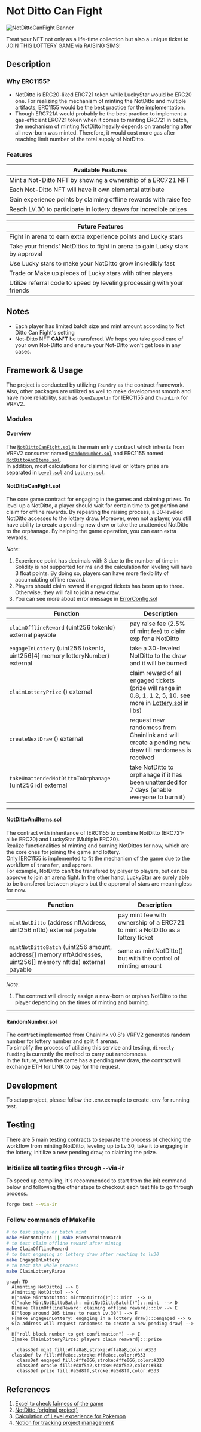 # Not Ditto Can Fight

![NotDittoCanFight Banner](./README/images/not-ditto-can-fight.svg)

Treat your NFT not only as a life-time collection but also a unique ticket to JOIN THIS LOTTERY GAME via RAISING SIMS!

## Description

### Why ERC1155?
- NotDitto is ERC20-liked ERC721 token while LuckyStar would be ERC20 one. For realizing the mechanism of minting the NotDitto and multiple artifacts, ERC1155 would be the best practice for the implementation.
- Though ERC721A would probably be the best practice to implement a gas-efficient ERC721 token when it comes to minting ERC721 in batch, the mechanism of minting NotDitto heavily depends on transfering after all new-born was minted. Therefore, it would cost more gas after reaching limit number of the total supply of NotDitto.

### Features

| Available Features                                                      |
| ----------------------------------------------------------------------- |
| Mint a Not-Ditto NFT by showing a ownership of a ERC721 NFT             |
| Each Not-Ditto NFT will have it own elemental attribute                 |
| Gain experience points by claiming offline rewards with raise fee       |
| Reach LV.30 to participate in lottery draws for incredible prizes       |

| Future Features                                                                |
| ------------------------------------------------------------------------------ |
| Fight in arena to earn extra experience points and Lucky stars                 |
| Take your friends' NotDittos to fight in arena to gain Lucky stars by approval |
| Use Lucky stars to make your NotDitto grow  incredibly fast                    |
| Trade or Make up pieces of Lucky stars with other players                      |
| Utilize referral code to speed by leveling processing with your friends        |

## Notes

- Each player has limited batch size and mint amount according to Not Ditto Can Fight's setting
- Not-Ditto NFT **CAN'T** be transfered. We hope you take good care of your own Not-Ditto and ensure your Not-Ditto won't get lose in any cases.

## Framework & Usage
The project is conducted by utilizing `Foundry` as the contract framework.     
Also, other packages are utilized as well to make development smooth and have more reliability, such as `OpenZeppelin` for IERC1155 and `ChainLink` for VRFV2.
### Modules   
#### Overview
The [`NotDittoCanFight.sol`](./contracts/NotDittoCanFight.sol) is the main entry contract which inherits from VRFV2 consumer named [`RandomNumber.sol`]('./contracts/Oracle/RandomNumber.sol') and ERC1155 named [`NotDittoAndItems.sol`](./contracts/NFT/NotDittoAndItems.sol).    
In addition, most calculations for claiming level or lottery prize are separated in [`Level.sol`]('./contracts/libs/Level.sol') and [`Lottery.sol`]('./contracts/libs/Lottery.sol'). 

#### **NotDittoCanFight.sol**
The core game contract for engaging in the games and claiming prizes. To level up a NotDitto, a player should wait for certain time to get portion and claim for offline rewards. By repeating the raising process, a 30-leveled NotDitto accesses to the lottery draw. Moreover, even not a player, you still have ability to create a pending new draw or take the unattended NotDitto to the orphanage. By helping the game operation, you can earn extra rewards.     

*Note*:       
1. Experience point has decimals with 3 due to the number of time in Solidity is not supported for ms and the calculation for leveling will have 3 float points. By doing so, players can have more flexibility of accumulating offline reward.     
2. Players should claim reward if engaged tickets has been up to three. Otherwise, they will fail to join a new draw.    
3. You can see more about error message in [ErrorConfig.sol](./contracts/NFT/ErrorConfig.sol)


|Function| Description                                                                                                                                   |
|--------|-----------------------------------------------------------------------------------------------------------------------------------------------|
|`claimOfflineReward` (uint256 tokenId) external payable | pay raise fee (2.5% of mint fee) to claim exp for a NotDitto                                  |
|`engageInLottery` (uint256 tokenId, uint256[4] memory lotteryNumber) external | take a 30-leveled NotDitto to the draw and it will be burned            |
|`claimLotteryPrize` () external | claim reward of all engaged tickets (prize will range in 0.8, 1, 1.2, 5, 10. see more in [Lottery.sol](./contracts/libs/Lottery.sol) in libs)          |
|`createNextDraw` () external | request new randomess from Chainlink and will create a pending new draw till randomess is received                       |
|`takeUnattendedNotDittoToOrphanage` (uint256 id) external | take NotDitto to orphanage if it has been unattended for 7 days (enable everyone to burn it)|

---  

#### **NotDittoAndItems.sol**
The contract with inheritance of IERC1155 to combine NotDitto (ERC721-alike ERC20) and LuckyStar (Multiple ERC20).      
Realize functionalities of minting and burning NotDittos for now, which are the core ones for joining the game and lottery.           
Only IERC1155 is implemented to fit the mechanism of the game due to the workflow of `transfer`, and `approve`.      
For example, NotDitto can't be transfered by player to players, but can be approve to join an arena fight. In the other hand, LuckyStar are surely able to be transfered between players but the approval of stars are meaningless for now. 

|Function| Description                                                                                                                                   |
|--------|-----------------------------------------------------------------------------------------------------------------------------------------------|
|`mintNotDitto` (address nftAddress, uint256 nftId) external payable | pay mint fee with ownership of a ERC721 to mint a NotDitto as a lottery ticket    |
|`mintNotDittoBatch` (uint256 amount, address[] memory nftAddresses, uint256[] memory nftIds) external payable | same as mintNotDitto() but with the control of minting amount  |      

*Note*:       
1. The contract will directly assign a new-born or orphan NotDitto to the player depending on the times of minting and burning.

---    


#### **RandomNumber.sol**
The contract implemented from Chainlink v0.8's VRFV2 generates random number for lottery number and split 4 arenas.     
To simplify the process of utilizing this service and testing, `directly funding` is currently the method to carry out randomness.            
In the future, when the game has a pending new draw, the contract will exchange ETH for LINK to pay for the request.  

## Development
To setup project, please follow the .env.exmaple to create .env for running test.

## Testing
There are 5 main testing contracts to separate the process of checking the workflow from minting NotDitto, leveling up to Lv.30, take it to engaging in the lottery, initilize a new pending draw, to claiming the prize.      

### Initialize all testing files through --via-ir
To speed up compiling, it's recommended to start from the init command below and following the other steps to checkout each test file to go through process.
```bash
forge test --via-ir
```    

### Follow commands of Makefile

```bash
# to test single or batch mint
make MintNotDitto || make MintNotDittoBatch
# to test claim offline reward after mining
make ClaimOfflineReward
# to test engaging in lottery draw after reaching to lv30
make EngageInLottery
# to test the whole process
make ClaimLotteryPirze

```
```mermaid
graph TD
  A[minting NotDitto] --> B
  A[minting NotDitto] --> C
  B["make MintNotDitto: mintNotDitto()"]:::mint  --> D
  C["make MintNotDittoBatch: mintNotDittoBatch()"]:::mint  --> D
  D[make ClaimOfflineReward: claiming offline reward]:::lv --> E
  E["loop around 205 times to reach Lv.30"] --> F
  F[make EngageInLottery: engaging in a lottery draw]:::engaged --> G
  G[a address will request randomess to create a new pending draw] --> H
  H["roll block number to get confirmation"] --> I
  I[make ClaimLotteryPirze: players claim reaward]:::prize

	classDef mint fill:#ffa8a8,stroke:#ffa8a8,color:#333
  classDef lv fill:#ffe8cc,stroke:#ffe8cc,color:#333
	classDef engaged fill:#ffe066,stroke:#ffe066,color:#333
	classDef oracle fill:#d8f5a2,stroke:#d8f5a2,color:#333
	classDef prize fill:#a5d8ff,stroke:#a5d8ff,color:#333
```


## References

1. [Excel to check fairness of the game](https://docs.google.com/spreadsheets/d/1f9I2Zx6CNkebpZ-NZ3TdmCatKp9dpw4snaAjr-flyhE/edit?usp=sharing)
2. [NotDitto (original project)](https://notditto.xyz/) 
3. [Calculation of Level experience for Pokemon](https://bulbapedia.bulbagarden.net/wiki/Experience)
4. [Notion for tracking project management](https://strong-caboc-c3d.notion.site/cafa6ffed7a0478f993561a01b5a9026?v=210614fab0e74a27ab0e995bc9a1c554&pvs=4)